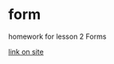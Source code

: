 <h1>form</h1>
<p>homework for lesson 2 Forms</p>
<a href="https://scandy5.github.io/scandy-form/">link on site</a>
